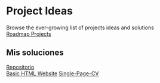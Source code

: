 # Project Ideas
Browse the ever-growing list of projects ideas and solutions  
[Roadmap Projects](https://roadmap.sh/projects)  

## Mis soluciones
[Repositorio](https://github.com/DiegoCMJava/Roadmaps-projects)    
[Basic HTML Website](https://github.com/DiegoCMJava/Roadmaps-projects/tree/main/2-html-webside)
[Single-Page-CV](https://github.com/DiegoCMJava/Roadmaps-projects/tree/main/Single-Page-CV)

